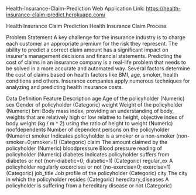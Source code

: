 Health-Insurance-Claim-Prediction
Web Application Link: https://health-insurance-claim-predict.herokuapp.com/

Health Insurance Claim Prediction Health Insurance Claim Process

Problem Statement
A key challenge for the insurance industry is to charge each customer an appropriate premium for the risk they represent. The ability to predict a correct claim amount has a significant impact on insurer's management decisions and financial statements. Predicting the cost of claims in an insurance company is a real-life problem that needs to be solved in a more accurate and automated way. Several factors determine the cost of claims based on health factors like BMI, age, smoker, health conditions and others. Insurance companies apply numerous techniques for analyzing and predicting health insurance costs.

Data Definition
Feature	Description
age	Age of the policyholder (Numeric)
sex	Gender of policyholder (Categoric)
weight	Weight of the policyholder (Numeric)
bmi	Body mass index, providing an understanding of body, weights that are relatively high or low relative to height, objective index of body weight (kg / m ^ 2) using the ratio of height to weight (Numeric)
noofdependents	Number of dependent persons on the policyholder (Numeric)
smoker	Indicates policyholder is a smoker or a non-smoker (non-smoker=0;smoker=1) (Categoric)
claim	The amount claimed by the policyholder (Numeric)
bloodpressure	Blood pressure reading of policyholder (Numeric)
diabetes	Indicates policyholder suffers from diabetes or not (non-diabetic=0; diabetic=1) (Categoric)
regular_ex	A policyholder regularly excercises or not (no-exercise=0; exercise=1) (Categoric)
job_title	Job profile of the policyholder (Categoric)
city	The city in which the policyholder resides (Categoric)
hereditary_diseases	A policyholder is suffering from a hereditary disease or not (Categoric)

